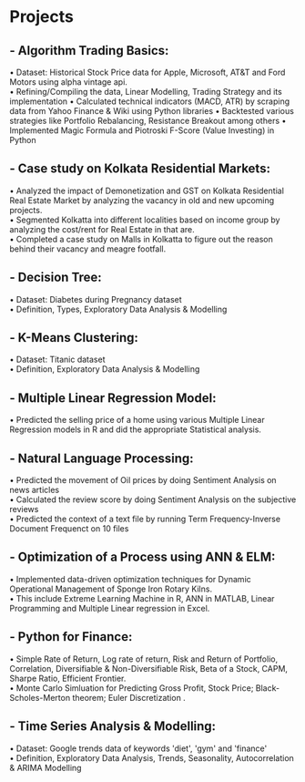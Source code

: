 # Projects

## - Algorithm Trading Basics: 
• Dataset: Historical Stock Price data for Apple, Microsoft, AT&T and Ford Motors using alpha vintage api. <br>
• Refining/Compiling the data, Linear Modelling, Trading Strategy and its implementation 
• Calculated technical indicators (MACD, ATR) by scraping data from Yahoo Finance & Wiki using Python libraries
• Backtested various strategies like Portfolio Rebalancing, Resistance Breakout among others
• Implemented Magic Formula and Piotroski F-Score (Value Investing) in Python 
## - Case study on Kolkata Residential Markets: 
• Analyzed the impact of Demonetization and GST on Kolkata Residential Real Estate Market by analyzing the vacancy in old and new upcoming projects.<br>
• Segmented Kolkatta into different localities based on income group by analyzing the cost/rent for Real Estate in that are.<br>
• Completed a case study on Malls in Kolkatta to figure out the reason behind their vacancy and meagre footfall.
## - Decision Tree: 
• Dataset: Diabetes during Pregnancy dataset<br>
• Definition, Types, Exploratory Data Analysis & Modelling
## - K-Means Clustering: 
• Dataset: Titanic dataset<br>
• Definition, Exploratory Data Analysis & Modelling
## - Multiple Linear Regression Model: 
• Predicted the selling price of a home using various Multiple Linear Regression models in R and did the appropriate Statistical analysis. 
## - Natural Language Processing:
• Predicted the movement of Oil prices by doing Sentiment Analysis on news articles<br>
• Calculated the review score by doing Sentiment Analysis on the subjective reviews <br>
• Predicted the context of a text file by running Term Frequency-Inverse Document Frequenct on 10 files
## - Optimization of a Process using ANN & ELM: 
• Implemented data-driven optimization techniques for Dynamic Operational Management of Sponge Iron Rotary Kilns.<br>
• This include Extreme Learning Machine in R, ANN in MATLAB, Linear Programming and Multiple Linear regression in Excel.
## - Python for Finance: 
• Simple Rate of Return, Log rate of return, Risk and Return of Portfolio, Correlation, Diversifiable & Non-Diversifiable Risk, Beta of a Stock, CAPM, Sharpe Ratio, Efficient Frontier.<br>
• Monte Carlo Simluation for Predicting Gross Profit, Stock Price; Black-Scholes-Merton theorem; Euler Discretization .
## - Time Series Analysis & Modelling: 
• Dataset: Google trends data of keywords 'diet', 'gym' and 'finance' <br>
• Definition, Exploratory Data Analysis, Trends, Seasonality, Autocorrelation & ARIMA Modelling


